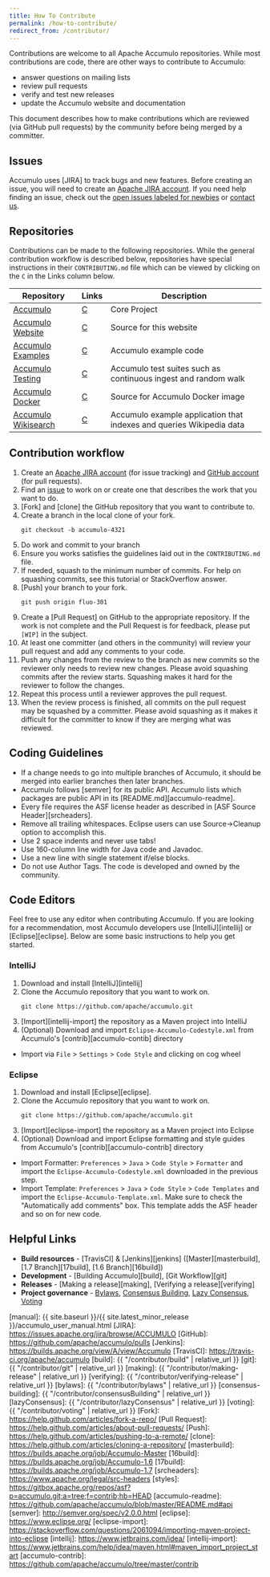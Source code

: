 ```yaml
---
title: How To Contribute
permalink: /how-to-contribute/
redirect_from: /contributor/
---
```


Contributions are welcome to all Apache Accumulo repositories. While most contributions are code,
there are other ways to contribute to Accumulo:

* answer questions on mailing lists
* review pull requests
* verify and test new releases
* update the Accumulo website and documentation

This document describes how to make contributions which are reviewed (via GitHub pull requests) by
the community before being merged by a committer.

## Issues

Accumulo uses [JIRA] to track bugs and new features. Before creating an issue, you will need to create
an [Apache JIRA account][jira-signup]. If you need help finding an issue, check out the [open issues labeled
for newbies][newbie-issues] or [contact us][contact].

## Repositories

Contributions can be made to the following repositories. While the general contribution workflow is
described below, repositories have special instructions in their `CONTRIBUTING.md` file which can be
viewed by clicking on the `C` in the Links column below.

| Repository                      | Links    | Description
| ------------------------------- | -------- | -----------
| [Accumulo][a]                   | [C][ac]  | Core Project
| [Accumulo Website][w]           | [C][wc]  | Source for this website
| [Accumulo Examples][e]          | [C][ec]  | Accumulo example code
| [Accumulo Testing][t]           | [C][tc]  | Accumulo test suites such as continuous ingest and random walk
| [Accumulo Docker][d]            | [C][dc]  | Source for Accumulo Docker image
| [Accumulo Wikisearch][s]        | [C][sc]  | Accumulo example application that indexes and queries Wikipedia data

## Contribution workflow

1. Create an [Apache JIRA account][jira-signup] (for issue tracking) and [GitHub account][github-join] (for pull requests).
1. Find an [issue][newbie-issues] to work on or create one that describes the work that you want to do.
1. [Fork] and [clone] the GitHub repository that you want to contribute to.
1. Create a branch in the local clone of your fork.
    ```
    git checkout -b accumulo-4321
    ```
1. Do work and commit to your branch
1. Ensure you works satisfies the guidelines laid out in the `CONTRIBUTING.md` file.
1. If needed, squash to the minimum number of commits. For help on squashing commits, see this tutorial or StackOverflow answer.
1. [Push] your branch to your fork.
    ```
    git push origin fluo-301
    ```
1. Create a [Pull Request] on GitHub to the appropriate repository. If the work is not complete and the Pull Request is for feedback, please put `[WIP]` in the subject.
1. At least one committer (and others in the community) will review your pull request and add any comments to your code.
1. Push any changes from the review to the branch as new commits so the reviewer only needs to review new changes. Please avoid squashing commits after the review starts. Squashing makes it hard for the reviewer to follow the changes.
1. Repeat this process until a reviewer approves the pull request.
1. When the review process is finished, all commits on the pull request may be squashed by a committer. Please avoid squashing as it makes it difficult for the committer to know if they are merging what was reviewed.

## Coding Guidelines

* If a change needs to go into multiple branches of Accumulo, it should be merged into earlier branches then later branches. 
* Accumulo follows [semver] for its public API. Accumulo lists which packages are public API in its [README.md][accumulo-readme]. 
* Every file requires the ASF license header as described in [ASF Source Header][srcheaders].
* Remove all trailing whitespaces. Eclipse users can use Source&rarr;Cleanup option to accomplish this.
* Use 2 space indents and never use tabs!
* Use 160-column line width for Java code and Javadoc.
* Use a new line with single statement if/else blocks.
* Do not use Author Tags. The code is developed and owned by the community.

## Code Editors

Feel free to use any editor when contributing Accumulo. If you are looking for a recommendation, most Accumulo
developers use [IntelliJ][intellij] or [Eclipse][eclipse]. Below are some basic instructions to help you get started.

### IntelliJ

1. Download and install [IntelliJ][intellij]
1. Clone the Accumulo repository that you want to work on.
   ```shell
   git clone https://github.com/apache/accumulo.git
   ```
1. [Import][intellij-import] the repository as a Maven project into IntelliJ
1. (Optional) Download and import `Eclipse-Accumulo-Codestyle.xml` from Accumulo's [contrib][accumulo-contib] directory
  * Import via `File` > `Settings` > `Code Style` and clicking on cog wheel

### Eclipse

1. Download and install [Eclipse][eclipse].
1. Clone the Accumulo repository that you want to work on.
   ```shell
   git clone https://github.com/apache/accumulo.git
   ```
1. [Import][eclipse-import] the repository as a Maven project into Eclipse
1. (Optional) Download and import Eclipse formatting and style guides from Accumulo's [contrib][accumulo-contrib] directory
  * Import Formatter: `Preferences` > `Java` > `Code Style` > `Formatter` and import the `Eclipse-Accumulo-Codestyle.xml` downloaded in the previous step. 
  * Import Template: `Preferences` > `Java` > `Code Style` > `Code Templates` and import the `Eclipse-Accumulo-Template.xml`. Make sure to check the "Automatically add comments" box. This template adds the ASF header and so on for new code.

## Helpful Links

* **Build resources** - [TravisCI] & [Jenkins][jenkins] ([Master][masterbuild], [1.7 Branch][17build], [1.6 Branch][16build])
* **Development** - [Building Accumulo][build], [Git Workflow][git]
* **Releases** - [Making a release][making], [Verifying a release][verifying]
* **Project governance** - [Bylaws](/contributor/bylaws), [Consensus Building](/contributor/consensusBuilding), [Lazy Consensus](/contributor/lazyConsensus), [Voting](/contributor/voting)

[newbie-issues]: https://s.apache.org/newbie_accumulo_tickets
[contact]: /contact-us/
[a]: https://github.com/apache/accumulo
[ac]: https://github.com/apache/accumulo/blob/master/CONTRIBUTING.md
[w]: https://github.com/apache/accumulo-website
[wc]: https://github.com/apache/accumulo-website/blob/master/CONTRIBUTING.md
[e]: https://github.com/apache/accumulo-examples
[ec]: https://github.com/apache/accumulo-examples/blob/master/CONTRIBUTING.md
[t]: https://github.com/apache/accumulo-testing
[tc]: https://github.com/apache/accumulo-testing/blob/master/CONTRIBUTING.md
[d]: https://github.com/apache/accumulo-docker
[dc]: https://github.com/apache/accumulo-docker/blob/master/CONTRIBUTING.md
[s]: https://github.com/apache/accumulo-wikisearch
[sc]: https://github.com/apache/accumulo-wikisearch/blob/master/CONTRIBUTING.md
[jira-signup]: https://issues.apache.org/jira/secure/Signup!default.jspa
[github-join]: https://github.com/join
[manual]: {{ site.baseurl }}/{{ site.latest_minor_release }}/accumulo_user_manual.html
[JIRA]: https://issues.apache.org/jira/browse/ACCUMULO
[GitHub]: https://github.com/apache/accumulo/pulls
[Jenkins]: https://builds.apache.org/view/A/view/Accumulo
[TravisCI]: https://travis-ci.org/apache/accumulo
[build]: {{ "/contributor/build" | relative_url }}
[git]: {{ "/contributor/git" | relative_url }}
[making]: {{ "/contributor/making-release" | relative_url }}
[verifying]: {{ "/contributor/verifying-release" | relative_url }}
[bylaws]: {{ "/contributor/bylaws" | relative_url }}
[consensus-building]: {{ "/contributor/consensusBuilding" | relative_url }}
[lazyConsensus]: {{ "/contributor/lazyConsensus" | relative_url }}
[voting]: {{ "/contributor/voting" | relative_url }}
[Fork]: https://help.github.com/articles/fork-a-repo/
[Pull Request]: https://help.github.com/articles/about-pull-requests/
[Push]: https://help.github.com/articles/pushing-to-a-remote/
[clone]: https://help.github.com/articles/cloning-a-repository/
[masterbuild]: https://builds.apache.org/job/Accumulo-Master
[16build]: https://builds.apache.org/job/Accumulo-1.6
[17build]: https://builds.apache.org/job/Accumulo-1.7
[srcheaders]: https://www.apache.org/legal/src-headers
[styles]: https://gitbox.apache.org/repos/asf?p=accumulo.git;a=tree;f=contrib;hb=HEAD
[accumulo-readme]: https://github.com/apache/accumulo/blob/master/README.md#api
[semver]: http://semver.org/spec/v2.0.0.html
[eclipse]: https://www.eclipse.org/
[eclipse-import]: https://stackoverflow.com/questions/2061094/importing-maven-project-into-eclipse
[intellij]: https://www.jetbrains.com/idea/
[intellij-import]: https://www.jetbrains.com/help/idea/maven.html#maven_import_project_start
[accumulo-contrib]: https://github.com/apache/accumulo/tree/master/contrib
